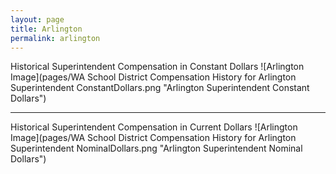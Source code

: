 ```yaml
---
layout: page
title: Arlington
permalink: arlington
---
```



Historical Superintendent Compensation in Constant Dollars
![Arlington Image](pages/WA School District Compensation History for Arlington Superintendent ConstantDollars.png "Arlington Superintendent Constant Dollars")

___

Historical Superintendent Compensation in Current Dollars
![Arlington Image](pages/WA School District Compensation History for Arlington Superintendent NominalDollars.png "Arlington Superintendent Nominal Dollars")